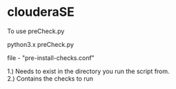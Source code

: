 clouderaSE
==========

To use preCheck.py 

python3.x preCheck.py

file - "pre-install-checks.conf" 

1.) Needs to exist in the directory you run the script from.  
2.) Contains the checks to run



